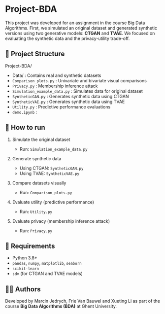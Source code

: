 # Project-BDA


This project was developed for an assignment in the course Big Data Algorithms. First, we simulated an original dataset and generated synthetic versions using two generative models: **CTGAN** and **TVAE**. We focused on evaluating the synthetic data and the privacy-utility trade-off. 

## 📂 Project Structure

Project-BDA/
- Data/                         :  Contains real and synthetic datasets
- `Comparison_plots.py`           :  Univariate and bivariate visual comparisons
- `Privacy.py`                    :  Membership inference attack
- `Simulation_example_data.py` : Simulates data for original dataset
- `SyntheticGAN.py`               : Generates synthetic data using CTGAN
- `SyntheticVAE.py`               : Generates synthetic data using TVAE
- `Utility.py`                    : Predictive performance evaluations
- `demo.ipynb`                    : 

## 🚀 How to run

1. Simulate the original dataset
    - Run: `Simulation_example_data.py`

2. Generate synthetic data
    - Using CTGAN: `SyntheticGAN.py`
    - Using TVAE: `SyntheticVAE.py`

3. Compare datasets visually
    - Run: `Comparison_plots.py`

4. Evaluate utility (predictive performance)
    - Run: `Utility.py`

5. Evaluate privacy (membership inference attack)
   - Run: `Privacy.py`

## 🔧 Requirements

- Python 3.8+
- `pandas`, `numpy`, `matplotlib`, `seaborn`
- `scikit-learn`
- `sdv` (for CTGAN and TVAE models)

## 👩‍💻 Authors

Developed by Marcin Jedrych, Frie Van Bauwel and Xueting Li as part of the course **Big Data Algorithms (BDA)** at Ghent University.  
